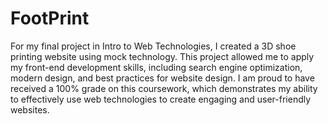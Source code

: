 # FootPrint
For my final project in Intro to Web Technologies, I created a 3D shoe printing website using mock technology. This project allowed me to apply my front-end development skills, including search engine optimization, modern design, and best practices for website design. I am proud to have received a 100% grade on this coursework, which demonstrates my ability to effectively use web technologies to create engaging and user-friendly websites.
